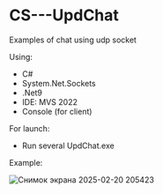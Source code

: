 # CS---UpdChat
Examples of chat using udp socket

Using:
- C#
- System.Net.Sockets
- .Net9
- IDE: MVS 2022
- Console (for client)

For launch:
- Run several UpdChat.exe
  
Example:

![Снимок экрана 2025-02-20 205423](https://github.com/user-attachments/assets/4df1897d-75bb-4d26-8880-a08589eb155f)
